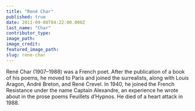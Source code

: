 ```yaml
---
title: "René Char"
published: true
date: 2011-09-08T04:22:00.000Z
last_name: "Char"
contributor_type:
image_path:
image_credit:
featured_image_path:
slug: rene-char
---
```


René Char (1907–1988) was a French poet. After the publication of a book of his poems, he moved to Paris and joined the surrealists, along with Louis Aragon, André Breton, and René Crevel. In 1940, he joined the French Resistance under the name Captain Alexandre, an experience he wrote about in the prose poems Feuillets d’Hypnos. He died of a heart attack in 1988.


